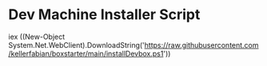 # Dev Machine Installer Script

iex ((New-Object System.Net.WebClient).DownloadString('https://raw.githubusercontent.com/kellerfabian/boxstarter/main/installDevbox.ps1'))
